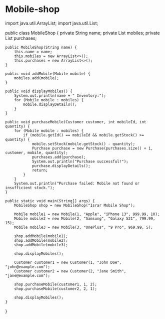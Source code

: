 # Mobile-shop



import java.util.ArrayList;
import java.util.List;

public class MobileShop {
    private String name;
    private List<Mobile> mobiles;
    private List<Purchase> purchases;

    public MobileShop(String name) {
        this.name = name;
        this.mobiles = new ArrayList<>();
        this.purchases = new ArrayList<>();
    }

    public void addMobile(Mobile mobile) {
        mobiles.add(mobile);
    }

    public void displayMobiles() {
        System.out.println(name + " Inventory:");
        for (Mobile mobile : mobiles) {
            mobile.displayDetails();
        }
    }

    public void purchaseMobile(Customer customer, int mobileId, int quantity) {
        for (Mobile mobile : mobiles) {
            if (mobile.getId() == mobileId && mobile.getStock() >= quantity) {
                mobile.setStock(mobile.getStock() - quantity);
                Purchase purchase = new Purchase(purchases.size() + 1, customer, mobile, quantity);
                purchases.add(purchase);
                System.out.println("Purchase successful!");
                purchase.displayDetails();
                return;
            }
        }
        System.out.println("Purchase failed: Mobile not found or insufficient stock.");
    }

    public static void main(String[] args) {
        MobileShop shop = new MobileShop("Israr Mobile Shop");

        Mobile mobile1 = new Mobile(1, "Apple", "iPhone 13", 999.99, 10);
        Mobile mobile2 = new Mobile(2, "Samsung", "Galaxy S21", 799.99, 15);
        Mobile mobile3 = new Mobile(3, "OnePlus", "9 Pro", 969.99, 5);

        shop.addMobile(mobile1);
        shop.addMobile(mobile2);
        shop.addMobile(mobile3);

        shop.displayMobiles();

        Customer customer1 = new Customer(1, "John Doe", "john@example.com");
        Customer customer2 = new Customer(2, "Jane Smith", "jane@example.com");

        shop.purchaseMobile(customer1, 1, 2);
        shop.purchaseMobile(customer2, 2, 1);

        shop.displayMobiles();
    }
}
